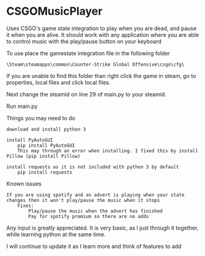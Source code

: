 # CSGOMusicPlayer

Uses CSGO's game state integration to play when you are dead, and pause it when you are alive. It should work with any application where you are able to control music with the play/pause button on your keyboard

To use place the gamestate integration file in the following folder

	\Steam\steamapps\common\Counter-Strike Global Offensive\csgo\cfg\

If you are unable to find this folder than right click the game in steam, go to properties, local files and click local files.

Next change the steamid on line 29 of main.py to your steamid.

Run main.py

Things you may need to do
	
	download and install python 3
	
	install PyAutoGUI
		pip install PyAutoGUI
		This may through an error when installing. I fixed this by install Pillow (pip install Pillow)
	
	install requests as it is not included with python 3 by default
		pip install requests
	
Known issues
	
	If you are using spotify and an advert is playing when your state changes then it won't play/pause the music when it stops
		Fixes:
			Play/pause the music when the advert has finished
			Pay for spotify premium so there are no adds

Any input is greatly appreciated. It is very basic, as I just through it together, while learning python at the same time.

I will continue to update it as I learn more and think of features to add